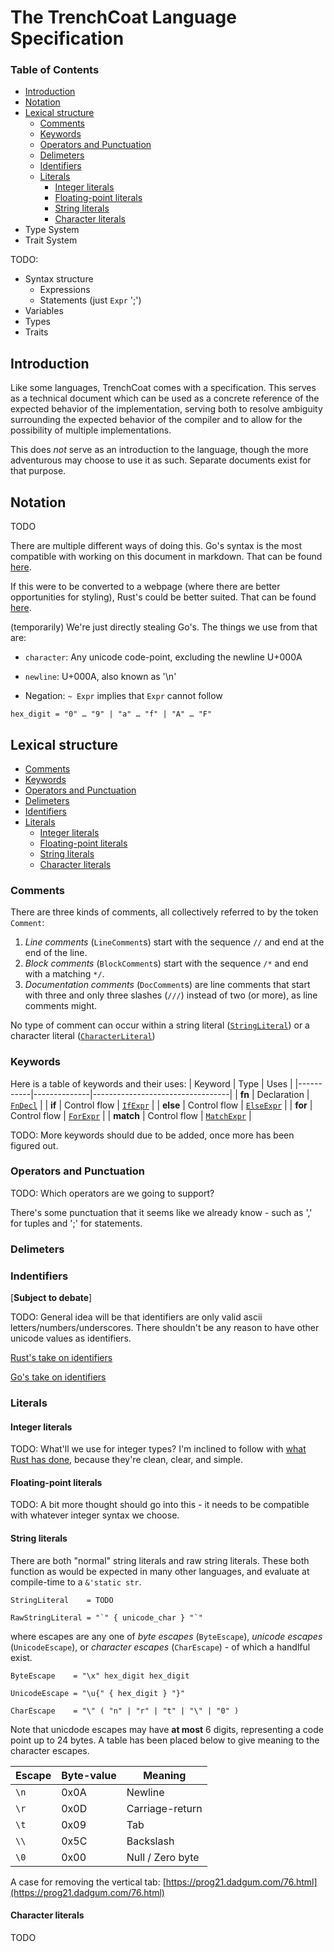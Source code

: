 # The TrenchCoat Language Specification

### Table of Contents

- [Introduction](#introduction)
- [Notation](#notation)
- [Lexical structure](#lexical-structure)
  - [Comments](#comments)
  - [Keywords](#keywords)
  - [Operators and Punctuation](#operators-and-punctuation)
  - [Delimeters](#delimeters)
  - [Identifiers](#identifiers)
  - [Literals](#literals)
    - [Integer literals](#integer-literals)
    - [Floating-point literals](#floating-point-literals)
    - [String literals](#string-literals)
    - [Character literals](#character-literals)
- Type System
- Trait System

TODO:
- Syntax structure
  - Expressions
  - Statements (just `Expr` ';')
- Variables
- Types
- Traits

## Introduction

Like some languages, TrenchCoat comes with a specification. This serves as a technical document
which can be used as a concrete reference of the expected behavior of the implementation, serving
both to resolve ambiguity surrounding the expected behavior of the compiler and to allow for the
possibility of multiple implementations.

This does *not* serve as an introduction to the language, though the more adventurous may choose
to use it as such. Separate documents exist for that purpose.

## Notation

TODO

There are multiple different ways of doing this. Go's syntax is the most compatible with working on
this document in markdown. That can be found [here](https://golang.org/ref/spec#Notation).

If this were to be converted to a webpage (where there are better opportunities for styling), Rust's
could be better suited. That can be found [here](https://doc.rust-lang.org/stable/reference/notation.html).

(temporarily) We're just directly stealing Go's. The things we use from that are:
* `character`: Any unicode code-point, excluding the newline U+000A
* `newline`: U+000A, also known as '\n'

* Negation: `~ Expr` implies that `Expr` cannot follow

```
hex_digit = "0" … "9" | "a" … "f" | "A" … "F"
```

## Lexical structure

* [Comments](#comments)
* [Keywords](#keywords)
* [Operators and Punctuation](#operators-and-punctuation)
* [Delimeters](#delimeters)
* [Identifiers](#identifiers)
* [Literals](#literals)
  * [Integer literals](#integer-literals)
  * [Floating-point literals](#floating-point-literals)
  * [String literals](#string-literals)
  * [Character literals](#character-literals)

### Comments

There are three kinds of comments, all collectively referred to by the token `Comment`:
  1. *Line comments* (`LineComment`s) start with the sequence `//` and end at the end of the line.
  2. *Block comments* (`BlockComment`s) start with the sequence `/*` and end with a matching `*/`.
  3. *Documentation comments* (`DocComment`s) are line comments that start with three and only three
     slashes (`///`) instead of two (or more), as line comments might.

No type of comment can occur within a string literal ([`StringLiteral`](#string-literals)) or a
character literal ([`CharacterLiteral`](#character-literals))

### Keywords

Here is a table of keywords and their uses:
| Keyword   | Type         | Uses                             |
|-----------|--------------|----------------------------------|
| **fn**    | Declaration  | [`FnDecl`](#fn-declaration)      |
| **if**    | Control flow | [`IfExpr`](#if-expression)       |
| **else**  | Control flow | [`ElseExpr`](#else-expression)   |
| **for**   | Control flow | [`ForExpr`](#for-expression)     |
| **match** | Control flow | [`MatchExpr`](#match-expression) |

TODO: More keywords should due to be added, once more has been figured out.

### Operators and Punctuation

TODO: Which operators are we going to support?

There's some punctuation that it seems like we already know - such as ',' for tuples and ';' for
statements.

### Delimeters

### Indentifiers

\[**Subject to debate**\]

TODO: General idea will be that identifiers are only valid ascii letters/numbers/underscores.
There shouldn't be any reason to have other unicode values as identifiers.

[Rust's take on identifiers](https://doc.rust-lang.org/stable/reference/identifiers.html)

[Go's take on identifiers](https://golang.org/ref/spec#Identifiers)

### Literals

#### Integer literals

TODO: What'll we use for integer types? I'm inclined to follow with
[what Rust has done](https://doc.rust-lang.org/stable/reference/tokens.html#numbers), because
they're clean, clear, and simple.

#### Floating-point literals

TODO: A bit more thought should go into this - it needs to be compatible with whatever integer
syntax we choose.

#### String literals

There are both "normal" string literals and raw string literals. These both function as would
be expected in many other languages, and evaluate at compile-time to a `&'static str`.

```
StringLiteral    = TODO

RawStringLiteral = "`" { unicode_char } "`"
```

where escapes are any one of *byte escapes* (`ByteEscape`), *unicode escapes* (`UnicodeEscape`),
or *character escapes* (`CharEscape`) - of which a handlful exist.

```
ByteEscape    = "\x" hex_digit hex_digit

UnicodeEscape = "\u{" { hex_digit } "}"

CharEscape    = "\" ( "n" | "r" | "t" | "\" | "0" )
```

Note that unicdode escapes may have **at most** 6 digits, representing a code point up to 24 bytes.
A table has been placed below to give meaning to the character escapes.

| Escape | Byte-value | Meaning          |
|--------|------------|------------------|
| `\n`   | 0x0A       | Newline          |
| `\r`   | 0x0D       | Carriage-return  |
| `\t`   | 0x09       | Tab              |
| `\\`   | 0x5C       | Backslash        |
| `\0`   | 0x00       | Null / Zero byte |

A case for removing the vertical tab:
[https://prog21.dadgum.com/76.html](https://prog21.dadgum.com/76.html)

#### Character literals

TODO
